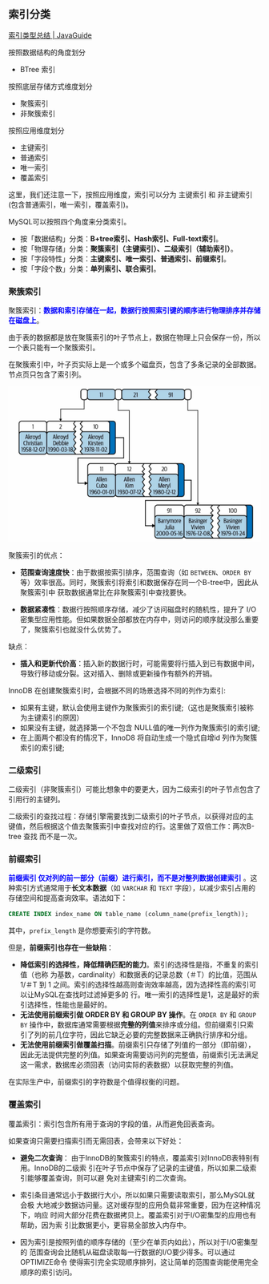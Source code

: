 ## 索引分类

[索引类型总结 | JavaGuide](https://javaguide.cn/database/mysql/mysql-index.html#索引类型总结)

按照数据结构的角度划分

- BTree 索引

按照底层存储方式维度划分

- 聚簇索引
- 非聚簇索引

按照应用维度划分 

- 主键索引
- 普通索引
- 唯一索引
- 覆盖索引

这里，我们还注意一下，按照应用维度，索引可以分为 主键索引 和 非主键索引(包含普通索引，唯一索引，覆盖索引)。



MySQL可以按照四个角度来分类索引。

- 按「数据结构」分类：**B+tree索引、Hash索引、Full-text索引**。
- 按「物理存储」分类：**聚簇索引（主键索引）、二级索引（辅助索引）**。
- 按「字段特性」分类：**主键索引、唯一索引、普通索引、前缀索引**。
- 按「字段个数」分类：**单列索引、联合索引**。



### 聚簇索引

聚簇索引：<font color="blue">**数据和索引存储在一起，数据行按照索引键的顺序进行物理排序并存储在磁盘上**</font>。

由于表的数据都是放在聚簇索引的叶子节点上，数据在物理上只会保存一份，所以一个表只能有一个聚簇索引。

在聚簇索引中，叶子页实际上是一个或多个磁盘页，包含了多条记录的全部数据。节点页只包含了索引列。

![image-20240901181307273](images/image-20240901181307273.png)



聚簇索引的优点：

- **范围查询速度快**：由于数据按索引排序，范围查询（如 `BETWEEN`、`ORDER BY` 等）效率很高。同时，聚簇索引将索引和数据保存在同一个B-tree中，因此从聚簇索引中 获取数据通常比在非聚簇索引中查找要快。

- **数据紧凑性**：数据行按照顺序存储，减少了访问磁盘时的随机性，提升了 I/O 密集型应用性能。但如果数据全部都放在内存中，则访问的顺序就没那么重要了，聚簇索引也就没什么优势了。

缺点：

- **插入和更新代价高**：插入新的数据行时，可能需要将行插入到已有数据中间，导致行移动或分裂。这对插入、删除或更新操作有额外的开销。



InnoDB 在创建聚簇索引时，会根据不同的场景选择不同的列作为索引:

- 如果有主键，默认会使用主键作为聚簇索引的索引键;（这也是聚簇索引被称为主键索引的原因）
- 如果没有主键，就选择第一个不包含 NULL值的唯一列作为聚簇索引的索引键;
- 在上面两个都没有的情况下，InnoD8 将自动生成一个隐式自增id 列作为聚簇索引的索引键;





### 二级索引

二级索引（非聚簇索引）可能比想象中的要更大，因为二级索引的叶子节点包含了引用行的主键列。

二级索引的查找过程：存储引擎需要找到二级索引的叶子节点，以获得对应的主 键值，然后根据这个值去聚簇索引中查找对应的行。这里做了双倍工作：两次B-tree 查找 而不是一次。





### 前缀索引

<font color="blue">**前缀索引 仅对列的前一部分（前缀）进行索引，而不是对整列数据创建索引**</font> 。这种索引方式通常用于**长文本数据**（如 `VARCHAR` 和 `TEXT` 字段），以减少索引占用的存储空间和提高查询效率。语法如下：

```sql
CREATE INDEX index_name ON table_name (column_name(prefix_length));
```

其中，`prefix_length` 是你想要索引的字符数。

但是，**前缀索引也存在一些缺陷**：

- **降低索引的选择性，降低精确匹配的能力**。索引的选择性是指，不重复的索引值（也称 为基数，cardinality）和数据表的记录总数（＃T）的比值，范围从1/＃T 到 1 之间。索引的选择性越高则查询效率越高，因为选择性高的索引可以让MySQL在查找时过滤掉更多的 行。唯一索引的选择性是1，这是最好的索引选择性，性能也是最好的。
- **无法使用前缀索引做 ORDER BY 和 GROUP BY 操作**。在 `ORDER BY` 和 `GROUP BY` 操作中，数据库通常需要根据**完整的列值**来排序或分组。但前缀索引只索引了列的前几位字符，因此它缺乏必要的完整数据来正确执行排序和分组。
- **无法使用前缀索引做覆盖扫描**。前缀索引只存储了列值的一部分（即前缀），因此无法提供完整的列值。如果查询需要访问列的完整值，前缀索引无法满足这一需求，数据库必须回表（访问实际的表数据）以获取完整的列值。

在实际生产中，前缀索引的字符数是个值得权衡的问题。





### 覆盖索引

覆盖索引：索引包含所有用于查询的字段的值，从而避免回表查询。



如果查询只需要扫描索引而无需回表，会带来以下好处：

- **避免二次查询**： 由于InnoDB的聚簇索引的特点，覆盖索引对InnoDB表特别有用。InnoDB的二级索 引在叶子节点中保存了记录的主键值，所以如果二级索引能够覆盖查询，则可以避 免对主键索引的二次查询。

- 索引条目通常远小于数据行大小，所以如果只需要读取索引，那么MySQL就会极 大地减少数据访问量。这对缓存型的应用负载非常重要，因为在这种情况下，响应 时间大部分花费在数据拷贝上。覆盖索引对于I/O密集型的应用也有帮助，因为索 引比数据更小，更容易全部放入内存中。
- 因为索引是按照列值的顺序存储的（至少在单页内如此），所以对于I/O密集型的 范围查询会比随机从磁盘读取每一行数据的I/O要少得多。可以通过OPTIMIZE命令 使得索引完全实现顺序排列，这让简单的范围查询能使用完全顺序的索引访问。